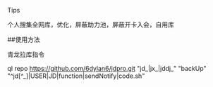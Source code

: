 Tips

个人搜集全网库，优化，屏蔽助力池，屏蔽开卡入会，自用库

##使用方法

青龙拉库指令

ql repo https://github.com/6dylan6/jdpro.git "jd_|jx_|jddj_" "backUp" "^jd[^_]|USER|JD|function|sendNotify|code.sh"
